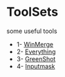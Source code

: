 # ToolSets
some useful tools
* 1- [WinMerge](http://winmerge.org/?lang=en)
* 2- [Everything](https://www.voidtools.com/)
* 3- [GreenShot](http://getgreenshot.org/)
* 4- [Inputmask](https://github.com/RobinHerbots/Inputmask)

